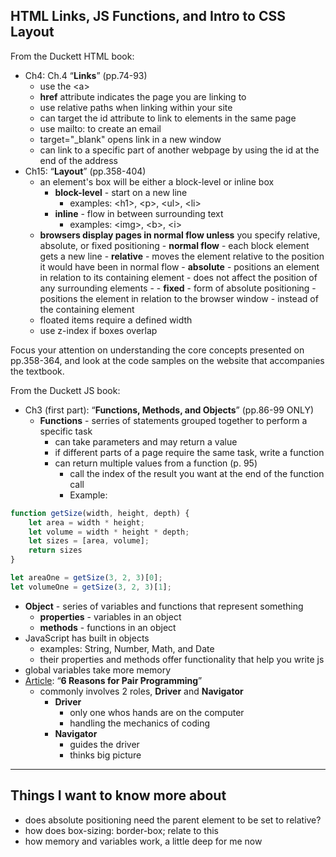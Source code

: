 ## HTML Links, JS Functions, and Intro to CSS Layout

From the Duckett HTML book:

- Ch4: Ch.4 “**Links**” (pp.74-93)
  - use the &lt;a&gt;
  - **href** attribute indicates the page you are linking to
  - use relative paths when linking within your site
  - can target the id attribute to link to elements in the same page
  - use mailto: to create an email
  - target="_blank" opens link in a new window
  - can link to a specific part of another webpage by using the id at the end of the address
- Ch15: “**Layout**” (pp.358-404)
  - an element's box will be either a block-level or inline box
    - **block-level** - start on a new line
      - examples: &lt;h1&gt;, &lt;p&gt;, &lt;ul&gt;, &lt;li&gt;
    - **inline** - flow in between surrounding text
      - examples: &lt;img&gt;, &lt;b&gt;, &lt;i&gt;
  - **browsers display pages in normal flow unless** you specify relative, absolute, or fixed positioning
        - **normal flow** - each block element gets a new line
        - **relative** - moves the element relative to the position it would have been in normal flow
        - **absolute** - positions an element in relation to its containing element
            - does not affect the position of any surrounding elements
            -
        - **fixed** - form of absolute positioning
            - positions the element in relation to the browser window
                - instead of the containing element
  - floated items require a defined width
  - use z-index if boxes overlap

 Focus your attention on understanding the core concepts presented on pp.358-364, and look at the code samples on the website that accompanies the textbook.

From the Duckett JS book:

- Ch3 (first part): “**Functions, Methods, and Objects**” (pp.86-99 ONLY)
  - **Functions** - serries of statements grouped together to perform a specific task
    - can take parameters and may return a value
    - if different parts of a page require the same task, write a function
    - can return multiple values from a function (p. 95)
      - call the index of the result you want at the end of the function call
      - Example:

```js
function getSize(width, height, depth) {
    let area = width * height;
    let volume = width * height * depth;
    let sizes = [area, volume];
    return sizes 
}

let areaOne = getSize(3, 2, 3)[0];
let volumeOne = getSize(3, 2, 3)[1];
```

- **Object** - series of variables and functions that represent something
  - **properties** - variables in an object
  - **methods** - functions in an object
- JavaScript has built in objects
  - examples: String, Number, Math, and Date
  - their properties and methods offer functionality that help you write js
- global variables take more memory
- [Article](https://www.codefellows.org/blog/6-reasons-for-pair-programming/): “**6 Reasons for Pair Programming**”
  - commonly involves 2 roles, **Driver** and **Navigator**
    - **Driver**
      - only one whos hands are on the computer
      - handling the mechanics of coding
    - **Navigator**
      - guides the driver
      - thinks big picture

-------------

## Things I want to know more about

- does absolute positioning need the parent element to be set to relative?
- how does box-sizing: border-box; relate to this  
- how memory and variables work, a little deep for me now
